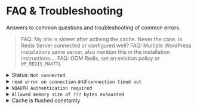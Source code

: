 # FAQ & Troubleshooting

Answers to common questions and troubleshooting of common errors.

> FAQ: My site is slower after activing the cache. Never the case. Is Redis Server connected or configured well?
> FAQ: Multiple WordPress installations same server, also mention this in the installation instructions....
> FAQ: OOM Redis, set an eviction policy or `WP_REDIS_MAXTTL`

<details>
<summary>Status: <code>Not connected</code></summary>

Did you follow the [installation instructions](https://github.com/rhubarbgroup/redis-cache/blob/develop/INSTALL.md)?

1. Confirm Redis Server installed and running using `redis-cli` 
2. Confirm your `wp-config.php` file contains the correct `WP_REDIS_*` configuration
3. Confirm your `WP_REDIS_*` constants are defined high up in your `wp-config.php` above the lines `/* That's all, stop editing! Happy publishing. */` and `require_once(ABSPATH . 'wp-settings.php');`
</details>

<details>
<summary><code>read error on connection</code> and <code>connection timed out</code></summary>

1. Confirm Redis Server installed and running using `redis-cli` 
2. Confirm your `wp-config.php` file contains the correct `WP_REDIS_*` configuration
3. Confirm your `WP_REDIS_*` constants are defined high up in your `wp-config.php` above the lines `/* That's all, stop editing! Happy publishing. */` and `require_once(ABSPATH . 'wp-settings.php');`
</details>

<details>
<summary><code>NOAUTH Authentication required</code></summary>

You either need to add the `WP_REDIS_PASSWORD` constant to your `wp-config.php` file, or move the constant above higher up in your `wp-config.php` file, above these lines:

```php
/* That's all, stop editing! Happy publishing. */
require_once(ABSPATH . 'wp-settings.php');
```
</details>

<details>
<summary><code>Allowed memory size of ??? bytes exhausted</code></summary>

This can happen when using a persistent object cache. Increase PHP's memory limit.

- https://wordpress.org/documentation/article/common-wordpress-errors/#allowed-memory-size-exhausted
- https://woocommerce.com/document/increasing-the-wordpress-memory-limit/
</details>

<details>
<summary>Cache is flushed constantly</summary>

If you don't see metrics building up, or your site is not getting faster, you might have an active plugin that flushes the object cache frequently. To diagnose this issue you can use the following snippet to find the source of the cache flush:

```php
add_action(
    'redis_object_cache_flush',
    function( $results, $delay, $selective, $salt, $execute_time ) {
        ob_start();
        echo date( 'c' ) . PHP_EOL;
        debug_print_backtrace();
        var_dump( func_get_args() );
        error_log( ABSPATH . '/redis-cache-flush.log', 3, ob_get_clean() );
    }, 10, 5
);
```

Once you found the plugin responsible by checking `redis-cache-flush.log`, you can contact the plugin author(s) and reporting the issue.
</details>
